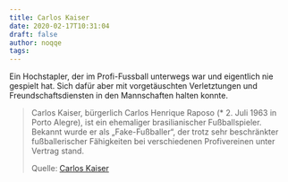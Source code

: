```yaml
---
title: Carlos Kaiser
date: 2020-02-17T10:31:04
draft: false
author: noqqe
tags:
---
```


Ein Hochstapler, der im Profi-Fussball unterwegs war und eigentlich nie gespielt hat.
Sich dafür aber mit vorgetäuschten Verletztungen und Freundschaftsdiensten in
den Mannschaften halten konnte.

> Carlos Kaiser, bürgerlich Carlos Henrique Raposo (* 2. Juli 1963 in Porto
> Alegre), ist ein ehemaliger brasilianischer Fußballspieler. Bekannt wurde er
> als „Fake-Fußballer“, der trotz sehr beschränkter fußballerischer Fähigkeiten
> bei verschiedenen Profivereinen unter Vertrag stand.
>
> Quelle: [Carlos Kaiser](https://de.wikipedia.org/wiki/Carlos_Kaiser)